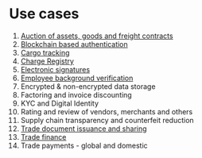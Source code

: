 # Use cases

1. [Auction of assets, goods and freight contracts](https://github.com/Primechain/primechain-api-docs/blob/master/docs/usecases/trade_chain.md#7-auction-platform-for-goods-and-freight-contracts)
2. [Blockchain based authentication](https://github.com/Primechain/primechain-api-docs/blob/master/docs/Authentication.MD)
3. [Cargo tracking](https://github.com/Primechain/primechain-api-docs/blob/master/docs/usecases/trade_chain.md#4-real-time-tracking-of-cargo)
4. [Charge Registry](https://github.com/Primechain/primechain-api-docs/blob/master/docs/usecases/charge_registry.md)
5. [Electronic signatures](https://github.com/Primechain/primechain-api-docs/blob/master/docs/Electronic%20signatures.MD)
6. [Employee background verification](https://github.com/Primechain/primechain-api-docs/blob/master/docs/usecases/employee_background_verification.md)
7. Encrypted & non-encrypted data storage
8. Factoring and invoice discounting
9. KYC and Digital Identity
10. Rating and review of vendors, merchants and others
11. Supply chain transparency and counterfeit reduction
12. [Trade document issuance and sharing](https://github.com/Primechain/primechain-api-docs/blob/master/docs/usecases/trade_chain.md#3-real-time-issuing-and-sharing-of-trade-documents)
13. [Trade finance](https://github.com/Primechain/primechain-api-docs/blob/master/docs/usecases/trade_chain.md)
14. Trade payments - global and domestic
